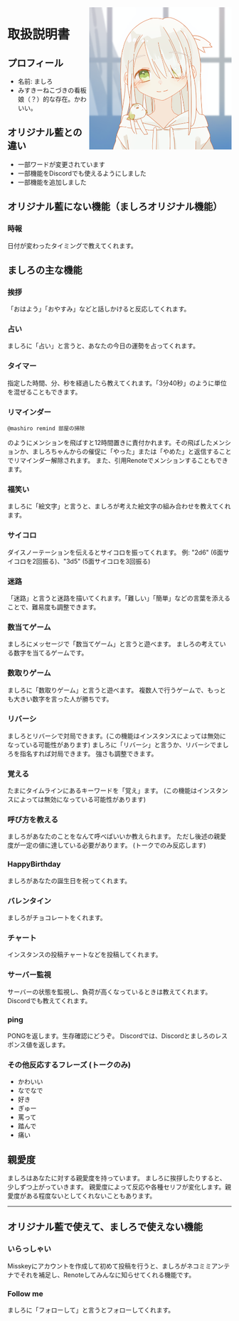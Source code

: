 <img src="https://github.com/AyumuNekozuki/mashiro/blob/master/mashiro.png?raw=true" align="right" height="320px"/>

# 取扱説明書

## プロフィール
* 名前: ましろ
* みすきーねこづきの看板娘（？）的な存在。かわいい。

## オリジナル藍との違い
- 一部ワードが変更されています
- 一部機能をDiscordでも使えるようにしました
- 一部機能を追加しました

## オリジナル藍にない機能（ましろオリジナル機能）

### 時報
日付が変わったタイミングで教えてくれます。

## ましろの主な機能
### 挨拶
「おはよう」「おやすみ」などと話しかけると反応してくれます。

### 占い
ましろに「占い」と言うと、あなたの今日の運勢を占ってくれます。

### タイマー
指定した時間、分、秒を経過したら教えてくれます。「3分40秒」のように単位を混ぜることもできます。

### リマインダー
```
@mashiro remind 部屋の掃除
```
のようにメンションを飛ばすと12時間置きに責付かれます。その飛ばしたメンションか、ましろちゃんからの催促に「やった」または「やめた」と返信することでリマインダー解除されます。
また、引用Renoteでメンションすることもできます。

### 福笑い
ましろに「絵文字」と言うと、ましろが考えた絵文字の組み合わせを教えてくれます。

### サイコロ
ダイスノーテーションを伝えるとサイコロを振ってくれます。
例: "2d6" (6面サイコロを2回振る)、"3d5" (5面サイコロを3回振る)

### 迷路
「迷路」と言うと迷路を描いてくれます。「難しい」「簡単」などの言葉を添えることで、難易度も調整できます。

### 数当てゲーム
ましろにメッセージで「数当てゲーム」と言うと遊べます。
ましろの考えている数字を当てるゲームです。

### 数取りゲーム
ましろに「数取りゲーム」と言うと遊べます。
複数人で行うゲームで、もっとも大きい数字を言った人が勝ちです。

### リバーシ
ましろとリバーシで対局できます。(この機能はインスタンスによっては無効になっている可能性があります)
ましろに「リバーシ」と言うか、リバーシでましろを指名すれば対局できます。
強さも調整できます。

### 覚える
たまにタイムラインにあるキーワードを「覚え」ます。
(この機能はインスタンスによっては無効になっている可能性があります)

### 呼び方を教える
ましろがあなたのことをなんて呼べばいいか教えられます。
ただし後述の親愛度が一定の値に達している必要があります。
(トークでのみ反応します)

### HappyBirthday
ましろがあなたの誕生日を祝ってくれます。

### バレンタイン
ましろがチョコレートをくれます。

### チャート
インスタンスの投稿チャートなどを投稿してくれます。

### サーバー監視
サーバーの状態を監視し、負荷が高くなっているときは教えてくれます。
Discordでも教えてくれます。

### ping
PONGを返します。生存確認にどうぞ。
Discordでは、Discordとましろのレスポンス値を返します。

### その他反応するフレーズ (トークのみ)
* かわいい
* なでなで
* 好き
* ぎゅー
* 罵って
* 踏んで
* 痛い

## 親愛度
ましろはあなたに対する親愛度を持っています。
ましろに挨拶したりすると、少しずつ上がっていきます。
親愛度によって反応や各種セリフが変化します。親愛度がある程度ないとしてくれないこともあります。


---

## オリジナル藍で使えて、ましろで使えない機能

### いらっしゃい
Misskeyにアカウントを作成して初めて投稿を行うと、ましろがネコミミアンテナでそれを補足し、Renoteしてみんなに知らせてくれる機能です。

### Follow me
ましろに「フォローして」と言うとフォローしてくれます。